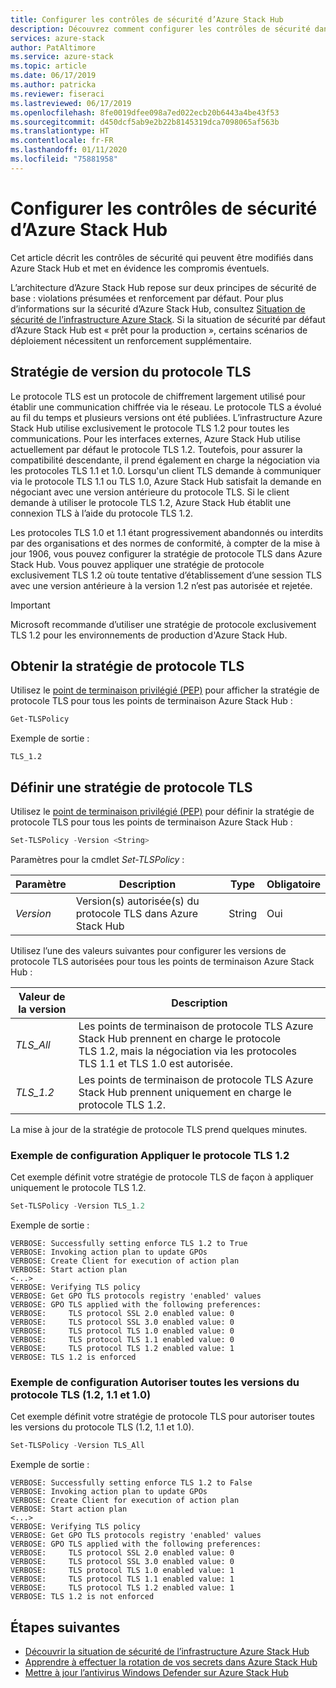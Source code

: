 ```yaml
---
title: Configurer les contrôles de sécurité d’Azure Stack Hub
description: Découvrez comment configurer les contrôles de sécurité dans Azure Stack Hub.
services: azure-stack
author: PatAltimore
ms.service: azure-stack
ms.topic: article
ms.date: 06/17/2019
ms.author: patricka
ms.reviewer: fiseraci
ms.lastreviewed: 06/17/2019
ms.openlocfilehash: 8fe0019dfee098a7ed022ecb20b6443a4be43f53
ms.sourcegitcommit: d450dcf5ab9e2b22b8145319dca7098065af563b
ms.translationtype: HT
ms.contentlocale: fr-FR
ms.lasthandoff: 01/11/2020
ms.locfileid: "75881958"
---
```

# <a name="configure-azure-stack-hub-security-controls"></a>Configurer les contrôles de sécurité d’Azure Stack Hub

Cet article décrit les contrôles de sécurité qui peuvent être modifiés dans Azure Stack Hub et met en évidence les compromis éventuels.

L’architecture d’Azure Stack Hub repose sur deux principes de sécurité de base : violations présumées et renforcement par défaut. Pour plus d’informations sur la sécurité d’Azure Stack Hub, consultez [Situation de sécurité de l’infrastructure Azure Stack](azure-stack-security-foundations.md). Si la situation de sécurité par défaut d’Azure Stack Hub est « prêt pour la production », certains scénarios de déploiement nécessitent un renforcement supplémentaire.

## <a name="tls-version-policy"></a>Stratégie de version du protocole TLS

Le protocole TLS est un protocole de chiffrement largement utilisé pour établir une communication chiffrée via le réseau. Le protocole TLS a évolué au fil du temps et plusieurs versions ont été publiées. L’infrastructure Azure Stack Hub utilise exclusivement le protocole TLS 1.2 pour toutes les communications. Pour les interfaces externes, Azure Stack Hub utilise actuellement par défaut le protocole TLS 1.2. Toutefois, pour assurer la compatibilité descendante, il prend également en charge la négociation via les protocoles TLS 1.1 et 1.0. Lorsqu'un client TLS demande à communiquer via le protocole TLS 1.1 ou TLS 1.0, Azure Stack Hub satisfait la demande en négociant avec une version antérieure du protocole TLS. Si le client demande à utiliser le protocole TLS 1.2, Azure Stack Hub établit une connexion TLS à l’aide du protocole TLS 1.2.

Les protocoles TLS 1.0 et 1.1 étant progressivement abandonnés ou interdits par des organisations et des normes de conformité, à compter de la mise à jour 1906, vous pouvez configurer la stratégie de protocole TLS dans Azure Stack Hub. Vous pouvez appliquer une stratégie de protocole exclusivement TLS 1.2 où toute tentative d’établissement d’une session TLS avec une version antérieure à la version 1.2 n’est pas autorisée et rejetée.

> [!IMPORTANT]
> Microsoft recommande d’utiliser une stratégie de protocole exclusivement TLS 1.2 pour les environnements de production d'Azure Stack Hub.

## <a name="get-tls-policy"></a>Obtenir la stratégie de protocole TLS

Utilisez le [point de terminaison privilégié (PEP)](azure-stack-privileged-endpoint.md) pour afficher la stratégie de protocole TLS pour tous les points de terminaison Azure Stack Hub :

```powershell
Get-TLSPolicy
```

Exemple de sortie :

    TLS_1.2

## <a name="set-tls-policy"></a>Définir une stratégie de protocole TLS

Utilisez le [point de terminaison privilégié (PEP)](azure-stack-privileged-endpoint.md) pour définir la stratégie de protocole TLS pour tous les points de terminaison Azure Stack Hub :

```powershell
Set-TLSPolicy -Version <String>
```

Paramètres pour la cmdlet *Set-TLSPolicy* :

| Paramètre | Description | Type | Obligatoire |
|---------|---------|---------|---------|
| *Version* | Version(s) autorisée(s) du protocole TLS dans Azure Stack Hub | String | Oui|

Utilisez l’une des valeurs suivantes pour configurer les versions de protocole TLS autorisées pour tous les points de terminaison Azure Stack Hub :

| Valeur de la version | Description |
|---------|---------|
| *TLS_All* | Les points de terminaison de protocole TLS Azure Stack Hub prennent en charge le protocole TLS 1.2, mais la négociation via les protocoles TLS 1.1 et TLS 1.0 est autorisée. |
| *TLS_1.2* | Les points de terminaison de protocole TLS Azure Stack Hub prennent uniquement en charge le protocole TLS 1.2. | 

La mise à jour de la stratégie de protocole TLS prend quelques minutes.

### <a name="enforce-tls-12-configuration-example"></a>Exemple de configuration Appliquer le protocole TLS 1.2

Cet exemple définit votre stratégie de protocole TLS de façon à appliquer uniquement le protocole TLS 1.2.

```powershell
Set-TLSPolicy -Version TLS_1.2
```

Exemple de sortie :

    VERBOSE: Successfully setting enforce TLS 1.2 to True
    VERBOSE: Invoking action plan to update GPOs
    VERBOSE: Create Client for execution of action plan
    VERBOSE: Start action plan
    <...>
    VERBOSE: Verifying TLS policy
    VERBOSE: Get GPO TLS protocols registry 'enabled' values
    VERBOSE: GPO TLS applied with the following preferences:
    VERBOSE:     TLS protocol SSL 2.0 enabled value: 0
    VERBOSE:     TLS protocol SSL 3.0 enabled value: 0
    VERBOSE:     TLS protocol TLS 1.0 enabled value: 0
    VERBOSE:     TLS protocol TLS 1.1 enabled value: 0
    VERBOSE:     TLS protocol TLS 1.2 enabled value: 1
    VERBOSE: TLS 1.2 is enforced

### <a name="allow-all-versions-of-tls-12-11-and-10-configuration-example"></a>Exemple de configuration Autoriser toutes les versions du protocole TLS (1.2, 1.1 et 1.0)

Cet exemple définit votre stratégie de protocole TLS pour autoriser toutes les versions du protocole TLS (1.2, 1.1 et 1.0).

```powershell
Set-TLSPolicy -Version TLS_All
```

Exemple de sortie :

    VERBOSE: Successfully setting enforce TLS 1.2 to False
    VERBOSE: Invoking action plan to update GPOs
    VERBOSE: Create Client for execution of action plan
    VERBOSE: Start action plan
    <...>
    VERBOSE: Verifying TLS policy
    VERBOSE: Get GPO TLS protocols registry 'enabled' values
    VERBOSE: GPO TLS applied with the following preferences:
    VERBOSE:     TLS protocol SSL 2.0 enabled value: 0
    VERBOSE:     TLS protocol SSL 3.0 enabled value: 0
    VERBOSE:     TLS protocol TLS 1.0 enabled value: 1
    VERBOSE:     TLS protocol TLS 1.1 enabled value: 1
    VERBOSE:     TLS protocol TLS 1.2 enabled value: 1
    VERBOSE: TLS 1.2 is not enforced

## <a name="next-steps"></a>Étapes suivantes

- [Découvrir la situation de sécurité de l’infrastructure Azure Stack Hub](azure-stack-security-foundations.md)
- [Apprendre à effectuer la rotation de vos secrets dans Azure Stack Hub](azure-stack-rotate-secrets.md)
- [Mettre à jour l’antivirus Windows Defender sur Azure Stack Hub](azure-stack-security-av.md)
